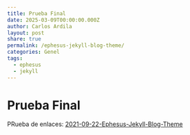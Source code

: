 ```yaml
---
title: Prueba Final
date: 2025-03-09T00:00:00.000Z
author: Carlos Ardila
layout: post
share: true
permalink: /ephesus-jekyll-blog-theme/
categories: Genel
tags:
  - ephesus
  - jekyll
---
```

# Prueba Final

PRueba de enlaces: [2021-09-22-Ephesus-Jekyll-Blog-Theme](2021-09-22-Ephesus-Jekyll-Blog-Theme.md#)